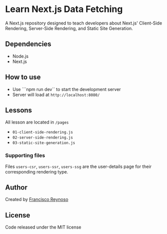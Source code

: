 # Learn Next.js Data Fetching

A Next.js repository designed to teach developers about Next.js' Client-Side Rendering, Server-Side Rendering, and Static Site Generation. 

## Dependencies

- Node.js
- Next.js

## How to use

- Use ```npm run dev`` to start the development server
- Server will load at ```http://localhost:8080/```

## Lessons

All lesson are located in ```/pages``` 

- ```01-client-side-rendering.js```
- ```02-server-side-rendering.js```
- ```03-static-site-generation.js```

### Supporting files

Files ```users-csr```, ```users-ssr```, ```users-ssg``` are the user-details page for their corresponding rendering type.

## Author

Created by [Francisco Reynoso](https://github.com/frankiejrey)

## License

Code released under the MIT license